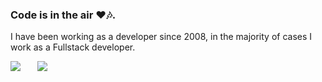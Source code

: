### Code is in the air ❤️🎶.

I have been working as a developer since 2008, in the majority of cases I work as a Fullstack developer.

<span>
  <a style="all: unset;" href="https://github.com/anuraghazra/github-readme-stats">
    <img align="top" src="https://github-readme-stats.vercel.app/api?username=MGDSoft&count_private=true&show_icons=true&theme=transparent" />
  </a>
</span>

<span style="position: relative; left: 23px;">
  <a style="all: unset;" href="https://github.com/anuraghazra/github-readme-stats">
    <img align="top" src="https://github-readme-stats.vercel.app/api/top-langs/?username=MGDSoft&theme=transparent" />
  </a>
</span>
